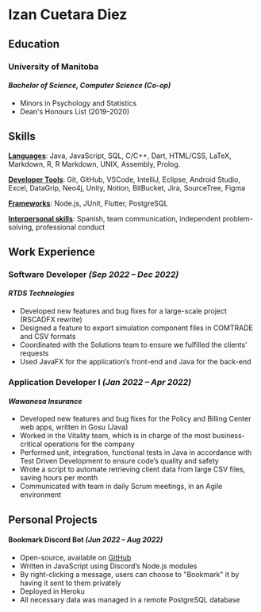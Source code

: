 # Izan Cuetara Diez
## Education
### University of Manitoba
#### *Bachelor of Science, Computer Science (Co-op)*
- Minors in Psychology and Statistics
- Dean's Honours List (2019-2020)

## Skills
**<u>Languages</u>**: Java, JavaScript, SQL, C/C++, Dart, HTML/CSS, LaTeX, Markdown, R, R Markdown, UNIX, Assembly, Prolog.

**<u>Developer Tools</u>**: Git, GitHub, VSCode, IntelliJ, Eclipse, Android Studio, Excel, DataGrip, Neo4j, Unity, Notion, BitBucket, Jira, SourceTree, Figma

**<u>Frameworks</u>**: Node.js, JUnit, Flutter, PostgreSQL

**<u>Interpersonal skills</u>**: Spanish, team communication, independent problem-solving, professional conduct

## Work Experience
### Software Developer *(Sep 2022 – Dec 2022)*
#### *RTDS Technologies*
- Developed new features and bug fixes for a large-scale project (RSCADFX rewrite)
- Designed a feature to export simulation component files in COMTRADE and CSV formats
- Coordinated with the Solutions team to ensure we fulfilled the clients’ requests
- Used JavaFX for the application’s front-end and Java for the back-end

### Application Developer I *(Jan 2022 – Apr 2022)*
#### *Wawanesa Insurance*
- Developed new features and bug fixes for the Policy and Billing Center web apps, written in Gosu (Java)
- Worked in the Vitality team, which is in charge of the most business-critical operations for the company
- Performed unit, integration, functional tests in Java in accordance with Test Driven Development to ensure code’s quality and safety
- Wrote a script to automate retrieving client data from large CSV files, saving hours per month
- Communicated with team in daily Scrum meetings, in an Agile environment

## Personal Projects
#### Bookmark Discord Bot *(Jun 2022 – Aug 2022)*
- Open-source, available on [GitHub](https://github.com/algorizan/botmark)
- Written in JavaScript using Discord’s Node.js modules
- By right-clicking a message, users can choose to "Bookmark" it by having it sent to them privately
- Deployed in Heroku
- All necessary data was managed in a remote PostgreSQL database
